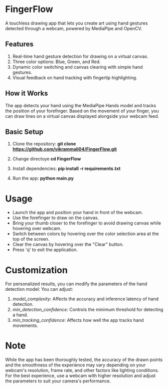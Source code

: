 # FingerFlow
A touchless drawing app that lets you create art using hand gestures detected through a webcam, powered by MediaPipe and OpenCV.

## Features
1. Real-time hand gesture detection for drawing on a virtual canvas.
2. Three color options: Blue, Green, and Red.
3. Dynamic color switching and canvas clearing with simple hand gestures.
4. Visual feedback on hand tracking with fingertip highlighting.

## How it Works
The app detects your hand using the MediaPipe Hands model and tracks the position of your forefinger. Based on the movement of your finger, you can draw lines on a virtual canvas displayed alongside your webcam feed.

## Basic Setup
1. Clone the repository:
    **git clone https://github.com/vikrammali04/FingerFlow.git**

2. Change directoye
    **cd FingerFlow**

3. Install dependencies:
    **pip install -r requirements.txt**

4. Run the app:
    **python main.py**

# Usage
* Launch the app and position your hand in front of the webcam.
* Use the forefinger to draw on the canvas.
* Bring your thumb closer to the forefinger to avoid drawing canvas while hovering over       webcam. 
* Switch between colors by hovering over the color selection area at the top of the screen.
* Clear the canvas by hovering over the "Clear" button.
* Press 'q' to exit the application.

# Customization
For personalized results, you can modify the parameters of the hand detection model:
You can adjust:

1. *model_complexity*: Affects the accuracy and inference latency of hand detection.
2. *min_detection_confidence*: Controls the minimum threshold for detecting a hand.
3. *min_tracking_confidence*: Affects how well the app tracks hand movements.

# Note
While the app has been thoroughly tested, the accuracy of the drawn points and the smoothness of the experience may vary depending on your webcam's resolution, frame rate, and other factors like lighting conditions. For the best experience, use a webcam with higher resolution and adjust the parameters to suit your camera's performance.
